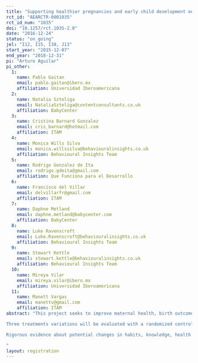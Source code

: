 ```yaml
---
title: "Supporting healthier pregnancies and early child development one text at a time: Can personalized text messages, increased community participation and incentives to service providers help improve pregnancy and early childhood outcomes?"
rct_id: "AEARCTR-0001035"
rct_id_num: "1035"
doi: "10.1257/rct.1035-2.0"
date: "2016-12-24"
status: "on_going"
jel: "I12, I15, I38, J13"
start_year: "2015-12-07"
end_year: "2018-12-31"
pi: "Arturo Aguilar"
pi_other:
  1:
    name: Pablo Gaitan
    email: pablo.gaitan@ibero.mx
    affiliation: Universidad Iberoamericana
  2:
    name: Natalia Szteliga
    email: NataliaSzteliga@contentconsultants.co.uk
    affiliation: BabyCenter
  3:
    name: Cristina Barnard Gonzalez
    email: cris_barnard@hotmail.com
    affiliation: ITAM
  4:
    name: Monica Wills Silva
    email: monica.willssilva@behaviouralinsights.co.uk
    affiliation: Behavioural Insights Team
  5:
    name: Rodrigo Gonzalez de Ita
    email: rodrigo.gdeita@gmail.com
    affiliation: Que Funciona para el Desarrollo
  6:
    name: Francisco del Villar
    email: delvillarfr@gmail.com
    affiliation: ITAM
  7:
    name: Daphne Metland
    email: daphne.metland@babycenter.com
    affiliation: BabyCenter
  8:
    name: Luke Ravenscroft
    email: Luke.Ravenscroft@behaviouralinsights.co.uk
    affiliation: Behavioural Insights Team
  9:
    name: Stewart Kettle
    email: stewart.kettle@behaviouralinsights.co.uk
    affiliation: Behavioural Insights Team
  10:
    name: Mireya Vilar
    email: mireya.vilar@ibero.mx
    affiliation: Universidad Iberoamericana
  11:
    name: Manett Vargas
    email: manettv@gmail.com
    affiliation: ITAM
abstract: "This project seeks to improve maternal health, birth outcomes and early child development, by empowering mothers through a SMS information system. The SMS information system is targeted at beneficiaries of Prospera, Mexico’s conditional cash transfer programme (formerly known as Progresa and Oportunidades). The SMS information system consists of appointment reminders, prompts to plan for birth and emergencies, information on potential concerns, and preventative health care advice. SMS are sent in a personalized manner using administrative information, medical records and the responses from the beneficiaries to SMS. The two-way system also allows beneficiaries to seek emergency care, report health concerns and change their regular appointments.
Three treatments variations will be evaluated with a randomized control trial (RCT) design. The first treatment arm will test the impact of the two-way information system. The second variation will test the SMS system with additional messages from local community members. Finally, the third group will test the SMS system with the additional component of enabling beneficiaries to provide feedback on the health services received. The feedback collected on the quality of the clinic services will be later used to provide incentives to clinic personnel.
Rigorous evidence about potential changes in habits, knowledge, health service demand, anthropometrics and developmental outcomes will be explored.
"
layout: registration
---
```


